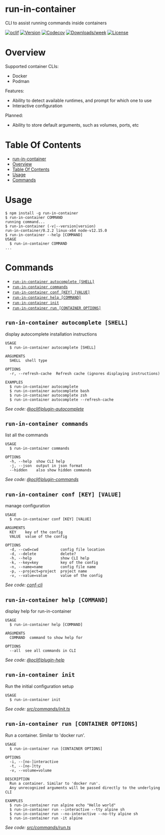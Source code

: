 # run-in-container

CLI to assist running commands inside containers

[![oclif](https://img.shields.io/badge/cli-oclif-brightgreen.svg)](https://oclif.io)
[![Version](https://img.shields.io/npm/v/run-in-container.svg)](https://npmjs.org/package/run-in-container)
[![Codecov](https://codecov.io/gh/robertsmieja/run-in-container/branch/master/graph/badge.svg)](https://codecov.io/gh/robertsmieja/run-in-container)
[![Downloads/week](https://img.shields.io/npm/dw/run-in-container.svg)](https://npmjs.org/package/run-in-container)
[![License](https://img.shields.io/npm/l/run-in-container.svg)](https://github.com/robertsmieja/run-in-container/blob/master/package.json)

# Overview

Supported container CLIs:

- Docker
- Podman

Features:

- Ability to detect available runtimes, and prompt for which one to use
- Interactive configuration

Planned:

- Ability to store default arguments, such as volumes, ports, etc

# Table Of Contents

<!-- toc -->

- [run-in-container](#run-in-container)
- [Overview](#overview)
- [Table Of Contents](#table-of-contents)
- [Usage](#usage)
- [Commands](#commands)
  <!-- tocstop -->

# Usage

<!-- usage -->

```sh-session
$ npm install -g run-in-container
$ run-in-container COMMAND
running command...
$ run-in-container (-v|--version|version)
run-in-container/0.2.2 linux-x64 node-v12.15.0
$ run-in-container --help [COMMAND]
USAGE
  $ run-in-container COMMAND
...
```

<!-- usagestop -->

# Commands

<!-- commands -->

- [`run-in-container autocomplete [SHELL]`](#run-in-container-autocomplete-shell)
- [`run-in-container commands`](#run-in-container-commands)
- [`run-in-container conf [KEY] [VALUE]`](#run-in-container-conf-key-value)
- [`run-in-container help [COMMAND]`](#run-in-container-help-command)
- [`run-in-container init`](#run-in-container-init)
- [`run-in-container run [CONTAINER OPTIONS]`](#run-in-container-run-container-options)

## `run-in-container autocomplete [SHELL]`

display autocomplete installation instructions

```
USAGE
  $ run-in-container autocomplete [SHELL]

ARGUMENTS
  SHELL  shell type

OPTIONS
  -r, --refresh-cache  Refresh cache (ignores displaying instructions)

EXAMPLES
  $ run-in-container autocomplete
  $ run-in-container autocomplete bash
  $ run-in-container autocomplete zsh
  $ run-in-container autocomplete --refresh-cache
```

_See code: [@oclif/plugin-autocomplete](https://github.com/oclif/plugin-autocomplete/blob/v0.1.5/src/commands/autocomplete/index.ts)_

## `run-in-container commands`

list all the commands

```
USAGE
  $ run-in-container commands

OPTIONS
  -h, --help  show CLI help
  -j, --json  output in json format
  --hidden    also show hidden commands
```

_See code: [@oclif/plugin-commands](https://github.com/oclif/plugin-commands/blob/v1.2.3/src/commands/commands.ts)_

## `run-in-container conf [KEY] [VALUE]`

manage configuration

```
USAGE
  $ run-in-container conf [KEY] [VALUE]

ARGUMENTS
  KEY    key of the config
  VALUE  value of the config

OPTIONS
  -d, --cwd=cwd          config file location
  -d, --delete           delete?
  -h, --help             show CLI help
  -k, --key=key          key of the config
  -n, --name=name        config file name
  -p, --project=project  project name
  -v, --value=value      value of the config
```

_See code: [conf-cli](https://github.com/natzcam/conf-cli/blob/v0.1.9/src/commands/conf.ts)_

## `run-in-container help [COMMAND]`

display help for run-in-container

```
USAGE
  $ run-in-container help [COMMAND]

ARGUMENTS
  COMMAND  command to show help for

OPTIONS
  --all  see all commands in CLI
```

_See code: [@oclif/plugin-help](https://github.com/oclif/plugin-help/blob/v2.2.3/src/commands/help.ts)_

## `run-in-container init`

Run the initial configuration setup

```
USAGE
  $ run-in-container init
```

_See code: [src/commands/init.ts](https://github.com/robertsmieja/run-in-container/blob/v0.2.2/src/commands/init.ts)_

## `run-in-container run [CONTAINER OPTIONS]`

Run a container. Similar to 'docker run'.

```
USAGE
  $ run-in-container run [CONTAINER OPTIONS]

OPTIONS
  -i, --[no-]interactive
  -t, --[no-]tty
  -v, --volume=volume

DESCRIPTION
  Run a container. Similar to 'docker run'.
  Any unrecognized arguments will be passed directly to the underlying CLI

EXAMPLES
  $ run-in-container run alpine echo "Hello world"
  $ run-in-container run --interactive --tty alpine sh
  $ run-in-container run --no-interactive --no-tty alpine sh
  $ run-in-container run -it alpine
```

_See code: [src/commands/run.ts](https://github.com/robertsmieja/run-in-container/blob/v0.2.2/src/commands/run.ts)_

<!-- commandsstop -->

